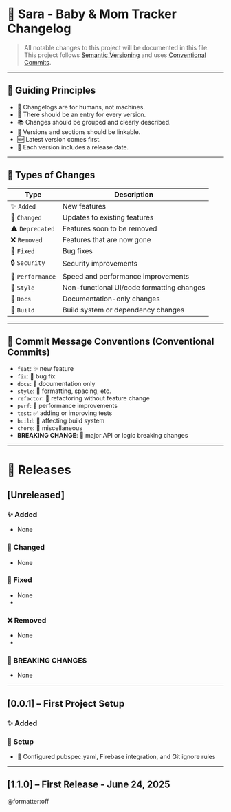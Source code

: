 # 📒 Sara - Baby & Mom Tracker Changelog

> All notable changes to this project will be documented in this file.  
> This project follows [Semantic Versioning](https://semver.org/spec/v2.0.0.html) and uses [Conventional Commits](https://www.conventionalcommits.org/en/v1.0.0/).

---

## 📌 Guiding Principles

- 📖 Changelogs are for humans, not machines.
- 🔄 There should be an entry for every version.
- 📚 Changes should be grouped and clearly described.
- 🔗 Versions and sections should be linkable.
- 🆕 Latest version comes first.
- 📅 Each version includes a release date.

---

## 📂 Types of Changes

| Type | Description |
|------|-------------|
| ✨ `Added` | New features |
| 🔁 `Changed` | Updates to existing features |
| ⚠️ `Deprecated` | Features soon to be removed |
| ❌ `Removed` | Features that are now gone |
| 🐛 `Fixed` | Bug fixes |
| 🔒 `Security` | Security improvements |
| 🚀 `Performance` | Speed and performance improvements |
| 🎨 `Style` | Non-functional UI/code formatting changes |
| 📄 `Docs` | Documentation-only changes |
| 🧱 `Build` | Build system or dependency changes |

---

## 🎯 Commit Message Conventions (Conventional Commits)

- `feat`: ✨ new feature
- `fix`: 🐛 bug fix
- `docs`: 📄 documentation only
- `style`: 🎨 formatting, spacing, etc.
- `refactor`: 🔧 refactoring without feature change
- `perf`: 🚀 performance improvements
- `test`: ✅ adding or improving tests
- `build`: 🧱 affecting build system
- `chore`: 🔩 miscellaneous
- **BREAKING CHANGE**: 🛑 major API or logic breaking changes

---

# 🚀 Releases

## [Unreleased]

### ✨ Added
- None

### 🔁 Changed
- None

### 🐛 Fixed
- None
- 
### ❌ Removed
- None
- 
### 🛑 BREAKING CHANGES
- None

---

## [0.0.1] – First Project Setup 

### ✨ Added


### 🔧 Setup
- 🔧 Configured pubspec.yaml, Firebase integration, and Git ignore rules

---

## [1.1.0] – First Release - June 24, 2025



@formatter:off
